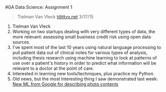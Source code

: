 #GA Data Science: Assignment 1
>Tielman Van Vleck
>t@ttvv.net
>3/17/15

1. Tielman Van Vleck
2. Working on two startups dealing with very different types of data, the more relevant: assessing small business credit risk using open data sources.
3. I've spent most of the last 10 years using natural language processing to pull patient data out of clinical notes for various types of analysis, including  thesis research using machine learning to look at patterns of use over a patient's history in order to predict what information will be relevant to a doctor at the point of care.
4. Interested in learning new tools/techniques, plus practice my Python.
5. Old news, but the most interesting thing I saw demonstrated last week: [New ML from Google for describing photo contents](http://googleresearch.blogspot.com/2014/11/a-picture-is-worth-thousand-coherent.html)